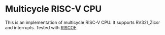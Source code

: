 # Multicycle RISC-V CPU
This is an implementation of multicycle RISC-V CPU. It supports RV32I_Zicsr and interrupts. Tested with [RISCOF](https://riscof.readthedocs.io/en/latest/intro.html).